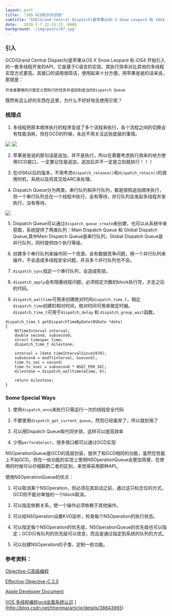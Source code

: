 ```yaml
---
layout: post
title:  "iOS GCD知识点总结"
subtitle: "GCD(Grand Central Dispatch)是苹果从OS X Snow Leopard 和 iOS4 开始引入的一套多线程开发的API，它是基于C语言的实现..."
date:   2018-1-7 22:15:13 -0400
background: '/img/posts/07.jpg'
---
```


### 引入

GCD(Grand Central Dispatch)是苹果从OS X Snow Leopard 和 iOS4 开始引入的一套多线程开发的API，它是基于C语言的实现，其执行效率对比其他的多线程实现方式更高。其接口的调用很简洁，使用起来十分方便。用苹果爸爸的话来说，那就是：

```开发者要做的只是定义想执行的任务并追加到适当的Dispatch Queue```

既然有这么好的东西在这里，为什么不好好地去使用它呢？

### 梳理点

1. 多线程把原本顺序执行的程序变成了多个流程来执行，各个流程之间的切换会有性能消耗，但在GCD的时候，永远不用关注这些底层的事情。

![](/img1/serial.jpg)
![](/img1/bing.jpg)

2. 苹果爸爸说的那句话是追加，并不是执行，所以在需要考虑执行效率的地方使用GCD接口，一定要记住是追加，追加后并不一定是立刻就执行！！！

3. 在iOS6以后的版本，不用考虑`dispatch_release()`和`dispatch_retain()`的调用时机，系统以及将其交给ARC来处理。

4. Dispatch Queue分为两类，串行队列和并行队列，都是按照追加顺序执行，但一个串行队列总在一个线程中执行，会有等待，并行队列会发起多线程并发执行，没有等待。

![](/img1/dispatch_queue.jpg)

5. Dispatch Queue可以通过`dispatch_queue_create`来创建，也可以从系统中来获取，系统提供了两类队列：Main Dispatch Queue 和 Global Dispatch Queue,其中Main Dispatch Queue是串行队列，Global Dispatch Queue是并行队列，同时提供四个执行等级。

6. 创建多个串行队列来操作同一个资源，会有数据竞争问题，用一个并行队列来操作，不会造成多线程安全问题，并且多个并行队列也不会。

7. `dispatch_sync`指定一个串行队列，会造成死锁。

8. `dispatch_apply`会有阻塞线程问题，必须规定次数的block执行完，才走之后的代码。

9. `dispatch_walltime`可用来创建绝对时间`dispatch_time_t`，相比`dispatch_time`创建的相对时间，绝对时间可用来做定时器。`dispatch_time_t`可用于`dispatch_delay` 和 `dispatch_group_wait`函数。

```
dispatch_time_t getDispatchTimeByDate(NSDate *date)
{
    NSTimeInterval interval;
    double second, subsecond;
    struct timespec time;
    dispatch_time_t milestone;

    interval = [date timeIntervalSince1970];
    subsecond = modf(interval, &second);
    time.tv_sec = second;
    time.tv_nsec = subsecond * NSEC_PER_SEC;
    milestone = dispatch_walltime(&time, 0);

    return milestone;
}
```


### Some Special Ways

1. 使用`dispatch_once`来执行只需运行一次的线程安全代码

2. 不要使用`dispatch_get_current_queue`，然而已经废弃了，所以就别用了

3. 可以用Dispatch Queue取代同步锁，这样可以提高效率

4. 少用`performSelect`，很多借口都可以通过GCD实现

NSOperationQueue是GCD的高层封装，提供了和GCD相同的功能，虽然在性能上不如GCD，但在一些功能的实现上使用NSOperationQueue会更加简便，在使用的时候可以仔细斟酌二者的区别，来觉得采用那种API。

使用NSOperationQueue的优点：

1. 可以取消某个NSOperation，但必须在其启动之前，通过这只标志位的方式，GCD则不能对单独的一个block取消。

2. 可以指定依赖关系，使一个操作必须依赖于其他操作。

3. 可以给NSOperation设置KVO监听，检查每个NSOperation的执行状态。

4. 可以指定每个NSOperation的优先级，NSOperationQueue的优先级也可以指定；GCD只有队列的优先级可以改变，而且是通过指定到系统的队列的方式。

5. 可以创建NSOperation的子类，定制一些功能。


### 参考资料：

[Objective-C高级编程](https://book.douban.com/subject/24720270/)

[Effective Objective-C 2.0](https://book.douban.com/subject/25829244/)

[Apple Developer Document](https://developer.apple.com/documentation/dispatch?language=objc)

[[iOS 多线程编程gcd全面系统认识](http://blog.csdn.net/hherima/article/details/38843965)
](http://blog.csdn.net/hherima/article/details/38843965)
